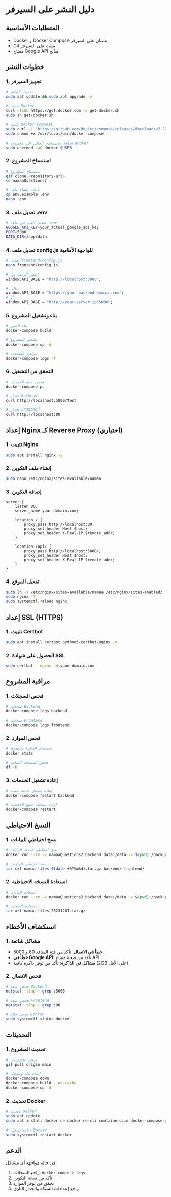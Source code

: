 # دليل النشر على السيرفر

## المتطلبات الأساسية
- Docker و Docker Compose مثبتان على السيرفر
- Git مثبت على السيرفر
- مفتاح Google API صالح

## خطوات النشر

### 1. تجهيز السيرفر
```bash
# تحديث النظام
sudo apt update && sudo apt upgrade -y

# تثبيت Docker
curl -fsSL https://get.docker.com -o get-docker.sh
sudo sh get-docker.sh

# تثبيت Docker Compose
sudo curl -L "https://github.com/docker/compose/releases/download/v2.20.0/docker-compose-$(uname -s)-$(uname -m)" -o /usr/local/bin/docker-compose
sudo chmod +x /usr/local/bin/docker-compose

# إضافة المستخدم الحالي إلى مجموعة docker
sudo usermod -aG docker $USER
```

### 2. استنساخ المشروع
```bash
# استنساخ المشروع
git clone <repository-url>
cd namaaQuastions2

# إنشاء ملف .env
cp env.example .env
nano .env
```

### 3. تعديل ملف .env
```bash
# تعديل القيم في ملف .env
GOOGLE_API_KEY=your_actual_google_api_key
PORT=5000
DATA_DIR=/app/data
```

### 4. تعديل ملف config.js للواجهة الأمامية
```bash
# تعديل frontend/config.js
nano frontend/config.js

# تغيير الرابط من:
window.API_BASE = "http://localhost:5000";

# إلى:
window.API_BASE = "https://your-backend-domain.com";
# أو
window.API_BASE = "http://your-server-ip:5000";
```

### 5. بناء وتشغيل المشروع
```bash
# بناء الصور
docker-compose build

# تشغيل المشروع
docker-compose up -d

# مراقبة السجلات
docker-compose logs -f
```

### 6. التحقق من التشغيل
```bash
# فحص حالة الخدمات
docker-compose ps

# اختبار Backend
curl http://localhost:5000/test

# اختبار Frontend
curl http://localhost:80
```

## إعداد Nginx كـ Reverse Proxy (اختياري)

### 1. تثبيت Nginx
```bash
sudo apt install nginx -y
```

### 2. إنشاء ملف التكوين
```bash
sudo nano /etc/nginx/sites-available/namaa
```

### 3. إضافة التكوين
```nginx
server {
    listen 80;
    server_name your-domain.com;

    location / {
        proxy_pass http://localhost:80;
        proxy_set_header Host $host;
        proxy_set_header X-Real-IP $remote_addr;
    }

    location /api/ {
        proxy_pass http://localhost:5000/;
        proxy_set_header Host $host;
        proxy_set_header X-Real-IP $remote_addr;
    }
}
```

### 4. تفعيل الموقع
```bash
sudo ln -s /etc/nginx/sites-available/namaa /etc/nginx/sites-enabled/
sudo nginx -t
sudo systemctl reload nginx
```

## إعداد SSL (HTTPS)

### 1. تثبيت Certbot
```bash
sudo apt install certbot python3-certbot-nginx -y
```

### 2. الحصول على شهادة SSL
```bash
sudo certbot --nginx -d your-domain.com
```

## مراقبة المشروع

### 1. فحص السجلات
```bash
# سجلات Backend
docker-compose logs backend

# سجلات Frontend
docker-compose logs frontend
```

### 2. فحص الموارد
```bash
# استخدام الذاكرة والمعالج
docker stats

# فحص المساحة المتاحة
df -h
```

### 3. إعادة تشغيل الخدمات
```bash
# إعادة تشغيل خدمة معينة
docker-compose restart backend

# إعادة تشغيل جميع الخدمات
docker-compose restart
```

## النسخ الاحتياطي

### 1. نسخ احتياطي للبيانات
```bash
# نسخ احتياطي لمجلد البيانات
docker run --rm -v namaaQuastions2_backend_data:/data -v $(pwd):/backup alpine tar czf /backup/backup-$(date +%Y%m%d).tar.gz -C /data .

# نسخ احتياطي للملفات
tar czf namaa-files-$(date +%Y%m%d).tar.gz backend/ frontend/
```

### 2. استعادة النسخة الاحتياطية
```bash
# استعادة البيانات
docker run --rm -v namaaQuastions2_backend_data:/data -v $(pwd):/backup alpine tar xzf /backup/backup-20231201.tar.gz -C /data

# استعادة الملفات
tar xzf namaa-files-20231201.tar.gz
```

## استكشاف الأخطاء

### 1. مشاكل شائعة
- **خطأ في الاتصال**: تأكد من فتح المنافذ 80 و 5000
- **خطأ في Google API**: تأكد من صحة مفتاح API
- **مشاكل في الذاكرة**: تأكد من توفر ذاكرة كافية (2GB على الأقل)

### 2. فحص الاتصال
```bash
# فحص منفذ Backend
netstat -tlnp | grep :5000

# فحص منفذ Frontend
netstat -tlnp | grep :80

# فحص حالة Docker
sudo systemctl status docker
```

## التحديثات

### 1. تحديث المشروع
```bash
# سحب التحديثات
git pull origin main

# إعادة بناء وتشغيل
docker-compose down
docker-compose build --no-cache
docker-compose up -d
```

### 2. تحديث Docker
```bash
# تحديث Docker
sudo apt update
sudo apt install docker-ce docker-ce-cli containerd.io docker-compose-plugin

# إعادة تشغيل Docker
sudo systemctl restart docker
```

## الدعم

في حالة مواجهة أي مشاكل:
1. راجع السجلات: `docker-compose logs`
2. تأكد من صحة التكوين
3. تحقق من توفر الموارد
4. راجع إعدادات الشبكة والجدار الناري
